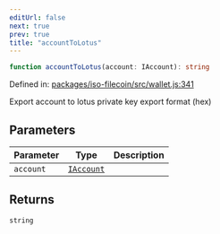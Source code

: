 ```yaml
---
editUrl: false
next: true
prev: true
title: "accountToLotus"
---
```


```ts
function accountToLotus(account: IAccount): string
```

Defined in: [packages/iso-filecoin/src/wallet.js:341](https://github.com/hugomrdias/filecoin/blob/785c3411e0df74cabd3b2718e9d4a52c466ba914/packages/iso-filecoin/src/wallet.js#L341)

Export account to lotus private key export format (hex)

## Parameters

| Parameter | Type | Description |
| ------ | ------ | ------ |
| `account` | [`IAccount`](/api/adapters/filsnap/interfaces/iaccount/) |  |

## Returns

`string`
